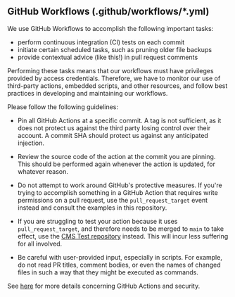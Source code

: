 ## GitHub Workflows (.github/workflows/*.yml)

We use GitHub Workflows to accomplish the following important tasks:

- perform continuous integration (CI) tests on each commit
- initiate certain scheduled tasks, such as pruning older file backups
- provide contextual advice (like this!) in pull request comments

Performing these tasks means that our workflows must have privileges provided by access credentials.  Therefore, we have to monitor our use of third-party actions, embedded scripts, and other resources, and follow best practices in developing and maintaining our workflows.

Please follow the following guidelines:

- Pin all GitHub Actions at a specific commit.  A tag is not sufficient, as it does not protect us against the third party losing control over their account.  A commit SHA should protect us against any anticipated injection.

- Review the source code of the action at the commit you are pinning.  This should be performed again whenever the action is updated, for whatever reason.

- Do not attempt to work around GitHub's protective measures.  If you're trying to accomplish something in a GitHub Action that requires write permissions on a pull request, use the `pull_request_target` event instead and consult the examples in this repository.

- If you are struggling to test your action because it uses `pull_request_target`, and therefore needs to be merged to `main` to take effect, use the [CMS Test repository](https://github.com/department-of-veterans-affairs/va.gov-cms-test/) instead.  This will incur less suffering for all involved.

- Be careful with user-provided input, especially in scripts.  For example, do not read PR titles, comment bodies, or even the names of changed files in such a way that they might be executed as commands.

See [here](https://docs.github.com/en/actions/security-guides/security-hardening-for-github-actions) for more details concerning GitHub Actions and security.
